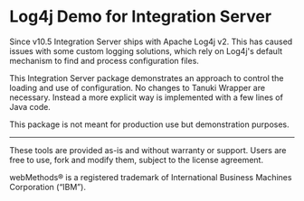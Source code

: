 # Log4j Demo for Integration Server

Since v10.5 Integration Server ships with Apache Log4j v2. This has caused issues with
some custom logging solutions, which rely on Log4j's default mechanism to find and process
configuration files.

This Integration Server package demonstrates an approach to control the loading 
and use of configuration. No changes to Tanuki Wrapper are necessary. Instead
a more explicit way is implemented with a few lines of Java code.

This package is not meant for production use but demonstration purposes.

------------------------------

These tools are provided as-is and without warranty or support. Users are free to use, fork and modify them, subject to the license agreement.

webMethods® is a registered trademark of International Business Machines Corporation (“IBM”).
